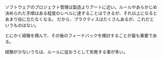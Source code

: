 ソフトウェアのプロジェクト管理は製造よりアートに近い。ルールやあらかじめ決められた手順はある程度のレベルに達することはできるが、それ以上になるとあまり役に立たなくなる。
だから、プラクティスはたくさんあるが、これだというものはない。

とにかく経験を積んで、その後のフィードバックを検討することが最も重要である。

経験が少ないうちは、ルールに従おうとして失敗する事が多い。
